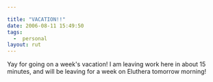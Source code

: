 ```yaml
---

title: "VACATION!!"
date: 2006-08-11 15:49:50
tags:
  -  personal
layout: rut
---
```


Yay for going on a week's vacation!  I am leaving work here in about 15 minutes, and will be  leaving for a week on Eluthera tomorrow morning!

